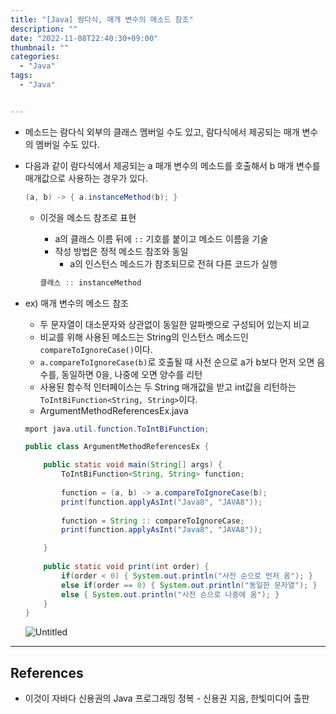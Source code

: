 ```yaml
---
title: "[Java] 람다식, 매개 변수의 메소드 참조"
description: ""
date: "2022-11-08T22:40:30+09:00"
thumbnail: ""
categories:
  - "Java"
tags:
  - "Java"


---
```

<!--more-->

- 메소드는 람다식 외부의 클래스 멤버일 수도 있고, 람다식에서 제공되는 매개 변수의 멤버일 수도 있다.
- 다음과 같이 람다식에서 제공되는 a 매개 변수의 메소드를 호출해서 b 매개 변수를 매개값으로 사용하는 경우가 있다.
    
    ```java
    (a, b) -> { a.instanceMethod(b); }
    ```
    
    - 이것을 메소드 참조로 표현
        - a의 클래스 이름 뒤에 `::` 기호를 붙이고 메소드 이름을 기술
        - 작성 방법은 정적 메소드 참조와 동일
            - a의 인스턴스 메소드가 참조되므로 전혀 다른 코드가 실행
        
        ```java
        클래스 :: instanceMethod
        ```
        
- ex) 매개 변수의 메소드 참조
    - 두 문자열이 대소문자와 상관없이 동일한 알파벳으로 구성되어 있는지 비교
    - 비교를 위해 사용된 메소드는 String의 인스턴스 메소드인 `compareToIgnoreCase()`이다.
    - `a.compareToIgnoreCase(b)`로 호출될 때 사전 순으로 a가 b보다 먼저 오면 음수를, 동일하면 0을, 나중에 오면 양수를 리턴
    - 사용된 함수적 인터페이스는 두 String 매개값을 받고 int값을 리턴하는 `ToIntBiFunction<String, String>`이다.
    - ArgumentMethodReferencesEx.java
    
    ```java
    mport java.util.function.ToIntBiFunction;
    
    public class ArgumentMethodReferencesEx {
    
    	public static void main(String[] args) {
    		ToIntBiFunction<String, String> function;
    		
    		function = (a, b) -> a.compareToIgnoreCase(b);
    		print(function.applyAsInt("Java8", "JAVA8"));
    		
    		function = String :: compareToIgnoreCase;
    		print(function.applyAsInt("Java8", "JAVA8"));
    
    	}
    	
    	public static void print(int order) {
    		if(order < 0) { System.out.println("사전 순으로 먼저 옴"); }
    		else if(order == 0) { System.out.println("동일한 문자열"); }
    		else { System.out.println("사전 순으로 나중에 옴"); }
    	}
    }
    ```
    
    ![Untitled](/images/lang_java/lambda/매개_변수의_메소드_참조/Untitled.png)
    

---

## References

- 이것이 자바다 신용권의 Java 프로그래밍 정복 - 신용권 지음, 한빛미디어 출판